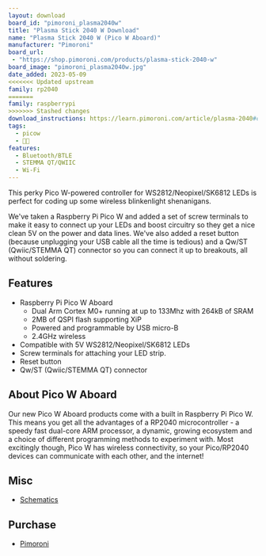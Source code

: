 ```yaml
---
layout: download
board_id: "pimoroni_plasma2040w"
title: "Plasma Stick 2040 W Download"
name: "Plasma Stick 2040 W (Pico W Aboard)"
manufacturer: "Pimoroni"
board_url:
 - "https://shop.pimoroni.com/products/plasma-stick-2040-w"
board_image: "pimoroni_plasma2040w.jpg"
date_added: 2023-05-09
<<<<<<< Updated upstream
family: rp2040
=======
family: raspberrypi
>>>>>>> Stashed changes
download_instructions: https://learn.pimoroni.com/article/plasma-2040#circuitpython
tags:
  - picow
  - 🥧🐮
features:
  - Bluetooth/BTLE
  - STEMMA QT/QWIIC
  - Wi-Fi
---
```


This perky Pico W-powered controller for WS2812/Neopixel/SK6812 LEDs is perfect for coding up some wireless blinkenlight shenanigans.

We've taken a Raspberry Pi Pico W and added a set of screw terminals to make it easy to connect up your LEDs and boost circuitry so they get a nice clean 5V on the power and data lines. We've also added a reset button (because unplugging your USB cable all the time is tedious) and a Qw/ST (Qwiic/STEMMA QT) connector so you can connect it up to breakouts, all without soldering.

## Features

* Raspberry Pi Pico W Aboard
  * Dual Arm Cortex M0+ running at up to 133Mhz with 264kB of SRAM
  * 2MB of QSPI flash supporting XiP
  * Powered and programmable by USB micro-B
  * 2.4GHz wireless
* Compatible with 5V WS2812/Neopixel/SK6812 LEDs
* Screw terminals for attaching your LED strip.
* Reset button
* Qw/ST (Qwiic/STEMMA QT) connector

## About Pico W Aboard

Our new Pico W Aboard products come with a built in Raspberry Pi Pico W. This means you get all the advantages of a RP2040 microcontroller - a speedy fast dual-core ARM processor, a dynamic, growing ecosystem and a choice of different programming methods to experiment with. Most excitingly though, Pico W has wireless connectivity, so your Pico/RP2040 devices can communicate with each other, and the internet!

## Misc

* [Schematics](https://cdn.shopify.com/s/files/1/0174/1800/files/plasma_stick_schematic.pdf?v=1667910096)

## Purchase

* [Pimoroni](https://shop.pimoroni.com/products/plasma-stick-2040-w)